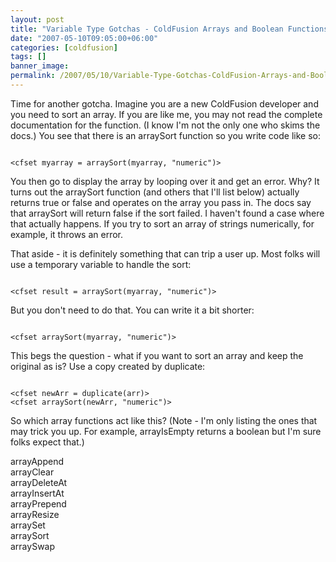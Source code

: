 ```yaml
---
layout: post
title: "Variable Type Gotchas - ColdFusion Arrays and Boolean Functions"
date: "2007-05-10T09:05:00+06:00"
categories: [coldfusion]
tags: []
banner_image: 
permalink: /2007/05/10/Variable-Type-Gotchas-ColdFusion-Arrays-and-Boolean-Functions
---
```


Time for another gotcha. Imagine you are a new ColdFusion developer and you need to sort an array. If you are like me, you may not read the complete documentation for the function. (I know I'm not the only one who skims the docs.) You see that there is an arraySort function so you write code like so:

<code>
&lt;cfset myarray = arraySort(myarray, "numeric")&gt;
</code>

You then go to display the array by looping over it and get an error. Why? It turns out the arraySort function (and others that I'll list below) actually returns true or false and operates on the array you pass in. The docs say that arraySort will return false if the sort failed. I haven't found a case where that actually happens. If you try to sort an array of strings numerically, for example, it throws an error.

That aside - it is definitely something that can trip a user up. Most folks will use a temporary variable to handle the sort:

<code>
&lt;cfset result = arraySort(myarray, "numeric")&gt;
</code>

But you don't need to do that. You can write it a bit shorter:

<code>
&lt;cfset arraySort(myarray, "numeric")&gt;
</code>

This begs the question - what if you want to sort an array and keep the original as is? Use a copy created by duplicate:

<code>
&lt;cfset newArr = duplicate(arr)&gt;
&lt;cfset arraySort(newArr, "numeric")&gt;
</code>

So which array functions act like this? (Note - I'm only listing the ones that may trick you up. For example, arrayIsEmpty returns a boolean but I'm sure folks expect that.)

arrayAppend<br>
arrayClear<br>
arrayDeleteAt<br>
arrayInsertAt<br>
arrayPrepend<br>
arrayResize<br>
arraySet<br>
arraySort<br>
arraySwap<br>